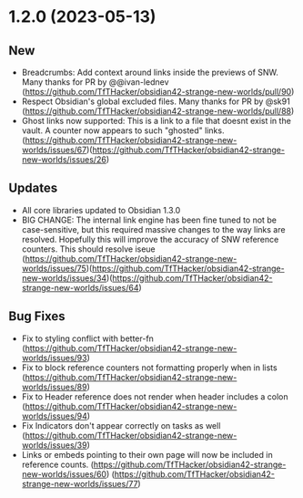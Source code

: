 # 1.2.0 (2023-05-13)

## New
+ Breadcrumbs: Add context around links inside the previews of SNW. Many thanks for PR by @@ivan-lednev (https://github.com/TfTHacker/obsidian42-strange-new-worlds/pull/90)
+ Respect Obsidian's global excluded files. Many thanks for PR by @sk91 (https://github.com/TfTHacker/obsidian42-strange-new-worlds/pull/88)
+ Ghost links now supported: This is a link to a file that doesnt exist in the vault. A counter now appears to such "ghosted" links. (https://github.com/TfTHacker/obsidian42-strange-new-worlds/issues/67)(https://github.com/TfTHacker/obsidian42-strange-new-worlds/issues/26)

## Updates
+ All core libraries updated to Obsidian 1.3.0
+ BIG CHANGE: The internal link engine has been fine tuned to not be case-sensitive, but this required massive changes to the way links are resolved. Hopefully this will improve the accuracy of SNW reference counters. This should resolve iseue (https://github.com/TfTHacker/obsidian42-strange-new-worlds/issues/75)(https://github.com/TfTHacker/obsidian42-strange-new-worlds/issues/34)(https://github.com/TfTHacker/obsidian42-strange-new-worlds/issues/64)

## Bug Fixes
+ Fix to styling conflict with better-fn (https://github.com/TfTHacker/obsidian42-strange-new-worlds/issues/93)
+ Fix to block reference counters not formatting properly when in lists (https://github.com/TfTHacker/obsidian42-strange-new-worlds/issues/89)
+ Fix to Header reference does not render when header includes a colon (https://github.com/TfTHacker/obsidian42-strange-new-worlds/issues/94)
+ Fix Indicators don't appear correctly on tasks as well (https://github.com/TfTHacker/obsidian42-strange-new-worlds/issues/39)
+ Links or embeds pointing to their own page will now be included in reference counts. (https://github.com/TfTHacker/obsidian42-strange-new-worlds/issues/60) (https://github.com/TfTHacker/obsidian42-strange-new-worlds/issues/77)
